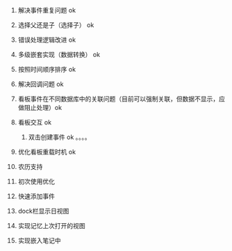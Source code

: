 1. 解决事件重复问题  ok
2. 选择父还是子（选择子）       ok
3. 错误处理逻辑改进  ok
4. 多级嵌套实现（数据转换）  ok
5. 按照时间顺序排序  ok
6. 解决回调问题 ok
7. 看板事件在不同数据库中的关联问题（目前可以强制关联，但数据不显示，应做阻止处理）ok
8. 看板交互 ok
    1. 双击创建事件 ok
    。。。。

9. 优化看板重载时机 ok
10. 农历支持
11. 初次使用优化
12. 快速添加事件
13. dock栏显示日视图
14. 实现记忆上次打开的视图
15. 实现嵌入笔记中